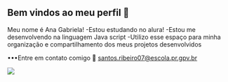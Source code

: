 ## Bem vindos ao meu perfil 💌
Meu nome é Ana Gabriela!
-Estou estudando no alura!
-Estou me desenvolvendo na linguagem Java script 
-Utilizo esse espaço para minha organização e compartilhamento dos meus projetos desenvolvidos 

•••Entre em contato comigo 🍓
santos.ribeiro07@escola.pr.gpv.br 

![](https://media1.tenor.com/m/L562ilt-0qAAAAAC/aww-lana-condor.gif)
